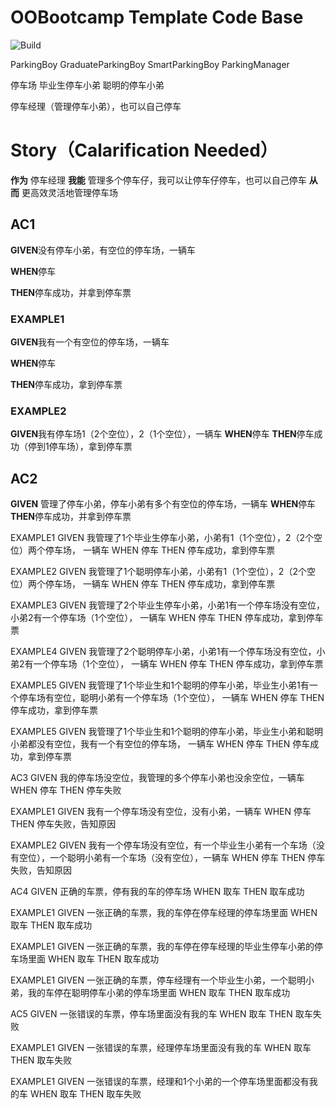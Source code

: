# OOBootcamp Template Code Base

![Build](https://github.com/oo-bootcamp/template-java/workflows/Build/badge.svg)

ParkingBoy
GraduateParkingBoy
SmartParkingBoy
ParkingManager


停车场
毕业生停车小弟
聪明的停车小弟

停车经理（管理停车小弟），也可以自己停车


# Story（Calarification Needed）

**作为** 停车经理
**我能** 管理多个停车仔，我可以让停车仔停车，也可以自己停车
**从而** 更高效灵活地管理停车场

## AC1
**GIVEN**没有停车小弟，有空位的停车场，一辆车

**WHEN**停车 

**THEN**停车成功，并拿到停车票

### EXAMPLE1
**GIVEN**我有一个有空位的停车场，一辆车

**WHEN**停车

**THEN**停车成功，拿到停车票

### EXAMPLE2
**GIVEN**我有停车场1（2个空位），2（1个空位），一辆车
**WHEN**停车
**THEN**停车成功（停到1停车场），拿到停车票

## AC2
**GIVEN** 管理了停车小弟，停车小弟有多个有空位的停车场，一辆车
**WHEN**停车
**THEN**停车成功，并拿到停车票

EXAMPLE1
GIVEN
我管理了1个毕业生停车小弟，小弟有1（1个空位），2（2个空位）两个停车场， 一辆车
WHEN
停车
THEN
停车成功，拿到停车票

EXAMPLE2
GIVEN
我管理了1个聪明停车小弟，小弟有1（1个空位），2（2个空位）两个停车场， 一辆车
WHEN
停车
THEN
停车成功，拿到停车票

EXAMPLE3
GIVEN
我管理了2个毕业生停车小弟，小弟1有一个停车场没有空位，小弟2有一个停车场（1个空位）， 一辆车
WHEN
停车
THEN
停车成功，拿到停车票

EXAMPLE4
GIVEN
我管理了2个聪明停车小弟，小弟1有一个停车场没有空位，小弟2有一个停车场（1个空位）， 一辆车
WHEN
停车
THEN
停车成功，拿到停车票


EXAMPLE5
GIVEN
我管理了1个毕业生和1个聪明的停车小弟，毕业生小弟1有一个停车场有空位，聪明小弟有一个停车场（1个空位）， 一辆车
WHEN
停车
THEN
停车成功，拿到停车票

EXAMPLE5
GIVEN
我管理了1个毕业生和1个聪明的停车小弟，毕业生小弟和聪明小弟都没有空位，我有一个有空位的停车场， 一辆车
WHEN
停车
THEN
停车成功，拿到停车票

AC3
GIVEN
我的停车场没空位，我管理的多个停车小弟也没余空位，一辆车
WHEN
停车
THEN
停车失败

EXAMPLE1
GIVEN
我有一个停车场没有空位，没有小弟，一辆车
WHEN
停车
THEN
停车失败，告知原因

EXAMPLE2
GIVEN
我有一个停车场没有空位，有一个毕业生小弟有一个车场（没有空位），一个聪明小弟有一个车场（没有空位），一辆车
WHEN
停车
THEN
停车失败，告知原因

AC4
GIVEN
正确的车票，停有我的车的停车场
WHEN
取车
THEN
取车成功

EXAMPLE1
GIVEN
一张正确的车票，我的车停在停车经理的停车场里面
WHEN
取车
THEN
取车成功

EXAMPLE1
GIVEN
一张正确的车票，我的车停在停车经理的毕业生停车小弟的停车场里面
WHEN
取车
THEN
取车成功

EXAMPLE1
GIVEN
一张正确的车票，停车经理有一个毕业生小弟，一个聪明小弟，我的车停在聪明停车小弟的停车场里面
WHEN
取车
THEN
取车成功

AC5
GIVEN
一张错误的车票，停车场里面没有我的车
WHEN
取车
THEN
取车失败

EXAMPLE1
GIVEN
一张错误的车票，经理停车场里面没有我的车
WHEN
取车
THEN
取车失败

EXAMPLE1
GIVEN
一张错误的车票，经理和1个小弟的一个停车场里面都没有我的车
WHEN
取车
THEN
取车失败
